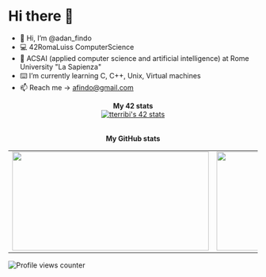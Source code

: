 # Hi there 👋

- 👋 Hi, I’m @adan_findo 
- 💻 42RomaLuiss ComputerScience
- 📜 ACSAI (applied computer science and artificial intelligence) at Rome University "La Sapienza"
- ⌨️ I’m currently learning C, C++, Unix, Virtual machines
- 📫 Reach me -> afindo@gmail.com
<div align="center">
	<table>
		<tr>
			<b>My 42 stats</b></br>
		</tr>
		<tr>
			<a href="https://github.com/TommyJD93">
				<img src="https://badge42.vercel.app/api/v2/cl3mqfiri012609jta2fy3sls/stats?cursusId=21&coalitionId=125" alt="tterribi's 42 stats" />
			</a>
		</tr>
	</table>
	<table>
		<tr>
			<b>My GitHub stats</b>
		</tr>
		<tr>
			<td>
				<a href="https://github.com/TommyJD93">
					<img src="https://awesome-github-stats.azurewebsites.net/user-stats/TommyJD93?cardType=level&theme=tokyonight" width="397" height="200">
				</a> 
			</td>
			<td>
				<a href="https://github.com/TommyJD93?tab=repositories">
					<img src="https://github-readme-stats.vercel.app/api/top-langs/?username=TommyJD93&layout=compact&theme=tokyonight" width="442" height="200">
				</a>
			</td>
		</tr>
	</table>
</div>

![Profile views counter](https://komarev.com/ghpvc/?username=TommyJD93&&style=flat-square)
